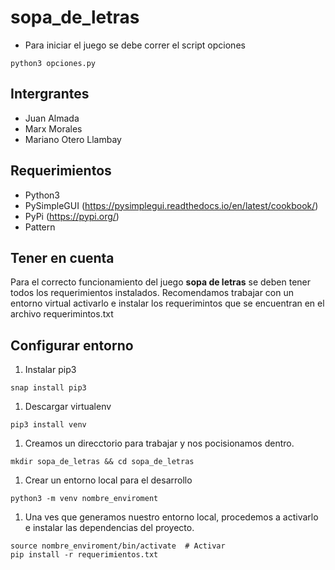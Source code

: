 # sopa_de_letras
* Para iniciar el juego se debe correr el script opciones
```console
python3 opciones.py
```

## Intergrantes

* Juan Almada
* Marx Morales
* Mariano Otero Llambay

## Requerimientos

* Python3
*  PySimpleGUI (https://pysimplegui.readthedocs.io/en/latest/cookbook/)
* PyPi  (https://pypi.org/)
* Pattern


## Tener en cuenta

  Para el correcto funcionamiento del juego **sopa de letras** se deben tener todos los requerimientos instalados.
  Recomendamos trabajar con un entorno virtual activarlo e instalar los requerimintos que se encuentran en el archivo
requerimintos.txt


## Configurar entorno

1. Instalar pip3
```console
snap install pip3
```
1. Descargar virtualenv
```console
pip3 install venv
```

1. Creamos un direcctorio para trabajar y nos pocisionamos dentro.
```console
mkdir sopa_de_letras && cd sopa_de_letras

```
1. Crear un entorno local para el desarrollo
```console
python3 -m venv nombre_enviroment
```

1. Una ves que generamos nuestro entorno local, procedemos a activarlo e instalar las dependencias del proyecto.
```console
source nombre_enviroment/bin/activate  # Activar
pip install -r requerimientos.txt
```


